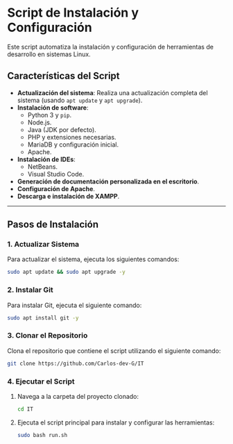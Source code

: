# **Script de Instalación y Configuración**

Este script automatiza la instalación y configuración de herramientas de desarrollo en sistemas Linux.

## **Características del Script**

- **Actualización del sistema**: Realiza una actualización completa del sistema (usando `apt update` y `apt upgrade`).
- **Instalación de software**:
  - Python 3 y `pip`.
  - Node.js.
  - Java (JDK por defecto).
  - PHP y extensiones necesarias.
  - MariaDB y configuración inicial.
  - Apache.
- **Instalación de IDEs**:
  - NetBeans.
  - Visual Studio Code.
- **Generación de documentación personalizada en el escritorio**.
- **Configuración de Apache**.
- **Descarga e instalación de XAMPP**.

---

## **Pasos de Instalación**

### **1. Actualizar Sistema**

Para actualizar el sistema, ejecuta los siguientes comandos:

```bash
sudo apt update && sudo apt upgrade -y
```

### **2. Instalar Git**

Para instalar Git, ejecuta el siguiente comando:

```bash
sudo apt install git -y
```

### **3. Clonar el Repositorio**

Clona el repositorio que contiene el script utilizando el siguiente comando:

```bash
git clone https://github.com/Carlos-dev-G/IT
```

### **4. Ejecutar el Script**

1. Navega a la carpeta del proyecto clonado:

   ```bash
   cd IT
   ```

2. Ejecuta el script principal para instalar y configurar las herramientas:

   ```bash
   sudo bash run.sh
   ```